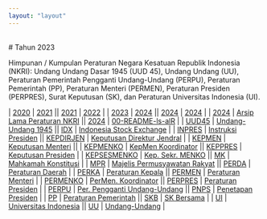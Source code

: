 ```yaml
---
layout: "layout"
---
```


<br>
# Tahun 2023

Himpunan / Kumpulan Peraturan Negara Kesatuan Republik Indonesia (NKRI): Undang Undang Dasar 1945 (UUD 45), Undang Undang (UU), Peraturan Pemerintah Pengganti Undang-Undang (PERPU), Peraturan Pemerintah (PP), Peraturan Menteri (PERMEN), Peraturan Presiden (PERPRES), Surat Keputusan (SK), dan Peraturan Universitas Indonesia (UI).

| [2020](https://uuppri.github.io/2020/) | [2021](https://uuppri.github.io/2021/) || [2021](https://uuppri.github.io/2021/) | [2022](https://uuppri.github.io/2022/) |
| [2023](https://uuppri.github.io/2023/) | [2024](https://uuppri.github.io/2024/) || [2024](https://uuppri.github.io/2024/) | [2024](https://uuppri.github.io/2024/) |
| [2024](https://uuppri.github.io/2024/) | [Arsip Lama Peraturan NKRI](https://uu.vlsm.org/)  || [2024](https://uuppri.github.io/2024/) | [00-README-ls-alR](00-README-ls-alR.md) |
| [UUD45](45UUD/)             | [Undang-Undang 1945](45UUD/)     || [IDX](IDX/)                 | [Indonesia Stock Exchange](IDX/)          |
| [INPRES](INPRES/)           | [Instruksi Presiden](INPRES/)    || [KEPDIRJEN](KEPDIRJEN/)     | [Keputusan Direktur Jendral](KEPDIRJEN/)            |
| [KEPMEN](KEPMEN/)           | [Keputusan Menteri](KEPMEN/)     ||
| [KEPMENKO](KEPMENKO/)       | [KepMen Koordinator](KEPMENKO/)  || [KEPPRES](KEPPRES/)         | [Keputusan Presiden](KEPPRES/)            |
| [KEPSESMENKO](KEPSESMENKO/) | [Kep. Sekr. MENKO](KEPSESMENKO/) || [MK](MK/)                   | [Mahkamah Konstitusi](MK/) |
| [MPR](MPR/)             | [Majelis Permusyawatan Rakyat](MPR/) || [PERDA](PERDA/)             | [Peraturan Daerah](PERDA/) |
| [PERKA](PERKA/)             | [Peraturan Kepala](PERKA/)       || [PERMEN](PERMEN/)           | [Peraturan Menteri](PERMEN/) |
| [PERMENKO](PERMENKO/)       | [PerMen. Koordinator](PERMENKO/) || [PERPRES](PERPRES/)         | [Peraturan Presiden](PERPRES/)   |
| [PERPU](PERPU/)       | [Per. Pengganti Undang-Undang](PERPU/) || [PNPS](PNPS/)               | [Penetapan Presiden](PNPS/) |
| [PP](PP/)                   | [Peraturan Pemerintah](PP/)      || [SKB](SKB/)                 | [SK Bersama](SKB/) |
| [UI](UI/)                   | [Universitas Indonesia](UI/)     || [UU](UU/)                   | [Undang-Undang](UU/) |

